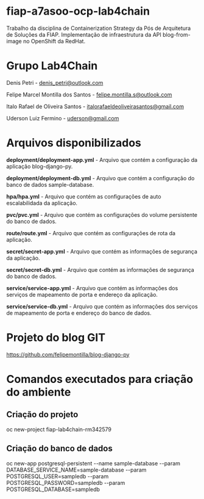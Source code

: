 # fiap-a7asoo-ocp-lab4chain
Trabalho da disciplina de Containerization Strategy da Pós de Arquitetura de Soluções da FIAP. Implementação de infraestrutura da API blog-from-image no OpenShift da RedHat.

# Grupo Lab4Chain
Denis Petri - denis_petri@outlook.com

Felipe Marcel Montilla dos Santos - felipe.montilla.s@outlook.com

Italo Rafael de Oliveira Santos - italorafaeldeoliveirasantos@gmail.com

Uderson Luiz Fermino -  uderson@gmail.com

# Arquivos disponibilizados

**deployment/deployment-app.yml** - Arquivo que contém a configuração da aplicação blog-django-py.

**deployment/deployment-db.yml** - Arquivo que contém a configuração do banco de dados sample-database.

**hpa/hpa.yml** - Arquivo que contém as configurações de auto escalabilidada da aplicação.

**pvc/pvc.yml** - Arquivo que contém as configurações do volume persistente do banco de dados.

**route/route.yml** - Arquivo que contém as configurações de rota da aplicação.

**secret/secret-app.yml** - Arquivo que contém as informações de segurança da aplicação.

**secret/secret-db.yml** - Arquivo que contém as informações de segurança do banco de dados.

**service/service-app.yml** - Arquivo que contém as informações dos serviços de mapeamento de porta e endereço da aplicação.

**service/service-db.yml** - Arquivo que contém as informações dos serviços de mapeamento de porta e endereço do banco de dados.

# Projeto do blog GIT

https://github.com/felipemontilla/blog-django-py

# Comandos executados para criação do ambiente

## Criação do projeto
oc new-project fiap-lab4chain-rm342579

## Criação do banco de dados
oc new-app postgresql-persistent --name sample-database --param DATABASE_SERVICE_NAME=sample-database --param POSTGRESQL_USER=sampledb --param POSTGRESQL_PASSWORD=sampledb --param POSTGRESQL_DATABASE=sampledb

